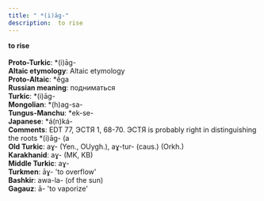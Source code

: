 ```yaml
---
title: " *(i)āg-"
description:  to rise
---
```

<p data-pagefind-weight="0.5">
<strong> to rise</strong><br><br>
<strong>Proto-Turkic</strong>:  *(i)āg-<br>
<strong>Altaic etymology</strong>:  Altaic etymology<br>
<strong> Proto-Altaic</strong>:  *ḗga<br>
<strong>Russian meaning</strong>:  подниматься<br>
<strong>Turkic</strong>:  *(i)āg-<br>
<strong>Mongolian</strong>:  *(h)ag-sa-<br>
<strong>Tungus-Manchu</strong>:  *ek-se-<br>
<strong>Japanese</strong>:  *á(n)ká-<br>
<strong>Comments</strong>:  EDT 77, ЭСТЯ 1, 68-70. ЭСТЯ is probably right in distinguishing the roots *(i)āg- (а<br>
<strong>Old Turkic</strong>:  aɣ- (Yen., OUygh.), aɣ-tur- (сaus.) (Orkh.)<br>
<strong>Karakhanid</strong>:  aɣ- (MK, KB)<br>
<strong>Middle Turkic</strong>:  aɣ-<br>
<strong>Turkmen</strong>:  āɣ- 'to overflow'<br>
<strong>Bashkir</strong>:  awa-la- (of the sun)<br>
<strong>Gagauz</strong>:  ā- 'to vaporize'<br>

</p>
